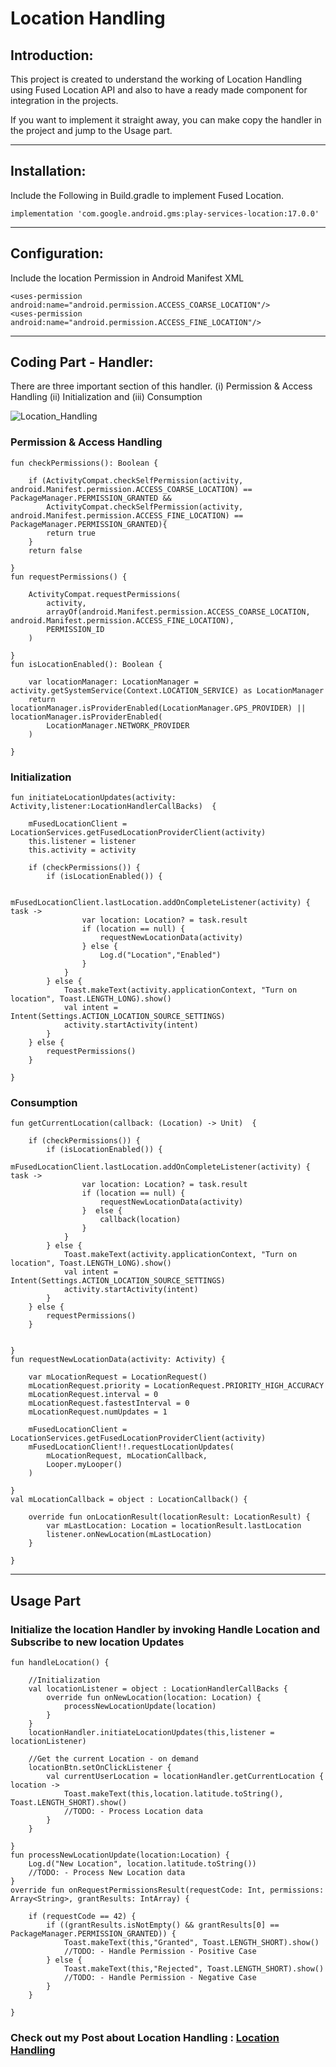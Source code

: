 # Location Handling

## Introduction:

This project is created to understand the working of Location Handling using Fused Location API and also to have a ready made component for integration in the projects.

If you want to implement it straight away, you can make copy the handler in the project and jump to the Usage part.

---------------------------------------------------------------------------------------------------

## Installation:

Include the Following in Build.gradle to implement Fused Location.

```
implementation 'com.google.android.gms:play-services-location:17.0.0'
```

----------------------------------------------------------------------------------------------------

## Configuration:

Include the location Permission in Android Manifest XML

```
<uses-permission android:name="android.permission.ACCESS_COARSE_LOCATION"/>
<uses-permission android:name="android.permission.ACCESS_FINE_LOCATION"/>
```


----------------------------------------------------------------------------------------------------

## Coding Part - Handler:

There are three important section of this handler. (i) Permission & Access Handling (ii) Initialization and (iii) Consumption

![Location_Handling](Location_Handler_Flow.png)

### Permission & Access Handling

```
fun checkPermissions(): Boolean {

    if (ActivityCompat.checkSelfPermission(activity, android.Manifest.permission.ACCESS_COARSE_LOCATION) == PackageManager.PERMISSION_GRANTED &&
        ActivityCompat.checkSelfPermission(activity, android.Manifest.permission.ACCESS_FINE_LOCATION) == PackageManager.PERMISSION_GRANTED){
        return true
    }
    return false

}
fun requestPermissions() {

    ActivityCompat.requestPermissions(
        activity,
        arrayOf(android.Manifest.permission.ACCESS_COARSE_LOCATION, android.Manifest.permission.ACCESS_FINE_LOCATION),
        PERMISSION_ID
    )

}
fun isLocationEnabled(): Boolean {

    var locationManager: LocationManager = activity.getSystemService(Context.LOCATION_SERVICE) as LocationManager
    return locationManager.isProviderEnabled(LocationManager.GPS_PROVIDER) || locationManager.isProviderEnabled(
        LocationManager.NETWORK_PROVIDER
    )

}
```

### Initialization

```
fun initiateLocationUpdates(activity: Activity,listener:LocationHandlerCallBacks)  {

    mFusedLocationClient = LocationServices.getFusedLocationProviderClient(activity)
    this.listener = listener
    this.activity = activity

    if (checkPermissions()) {
        if (isLocationEnabled()) {

            mFusedLocationClient.lastLocation.addOnCompleteListener(activity) { task ->
                var location: Location? = task.result
                if (location == null) {
                    requestNewLocationData(activity)
                } else {
                    Log.d("Location","Enabled")
                }
            }
        } else {
            Toast.makeText(activity.applicationContext, "Turn on location", Toast.LENGTH_LONG).show()
            val intent = Intent(Settings.ACTION_LOCATION_SOURCE_SETTINGS)
            activity.startActivity(intent)
        }
    } else {
        requestPermissions()
    }

}
```

### Consumption

```
fun getCurrentLocation(callback: (Location) -> Unit)  {

    if (checkPermissions()) {
        if (isLocationEnabled()) {
            mFusedLocationClient.lastLocation.addOnCompleteListener(activity) { task ->
                var location: Location? = task.result
                if (location == null) {
                    requestNewLocationData(activity)
                }  else {
                    callback(location)
                }
            }
        } else {
            Toast.makeText(activity.applicationContext, "Turn on location", Toast.LENGTH_LONG).show()
            val intent = Intent(Settings.ACTION_LOCATION_SOURCE_SETTINGS)
            activity.startActivity(intent)
        }
    } else {
        requestPermissions()
    }


}
fun requestNewLocationData(activity: Activity) {

    var mLocationRequest = LocationRequest()
    mLocationRequest.priority = LocationRequest.PRIORITY_HIGH_ACCURACY
    mLocationRequest.interval = 0
    mLocationRequest.fastestInterval = 0
    mLocationRequest.numUpdates = 1

    mFusedLocationClient = LocationServices.getFusedLocationProviderClient(activity)
    mFusedLocationClient!!.requestLocationUpdates(
        mLocationRequest, mLocationCallback,
        Looper.myLooper()
    )

}
val mLocationCallback = object : LocationCallback() {

    override fun onLocationResult(locationResult: LocationResult) {
        var mLastLocation: Location = locationResult.lastLocation
        listener.onNewLocation(mLastLocation)
    }

}
```


----------------------------------------------------------------------------------------------------

## Usage Part

### Initialize the location Handler by invoking Handle Location and Subscribe to new location Updates

```
fun handleLocation() {

    //Initialization
    val locationListener = object : LocationHandlerCallBacks {
        override fun onNewLocation(location: Location) {
            processNewLocationUpdate(location)
        }
    }
    locationHandler.initiateLocationUpdates(this,listener = locationListener)

    //Get the current Location - on demand
    locationBtn.setOnClickListener {
        val currentUserLocation = locationHandler.getCurrentLocation { location ->
            Toast.makeText(this,location.latitude.toString(), Toast.LENGTH_SHORT).show()
            //TODO: - Process Location data
        }
    }

}
fun processNewLocationUpdate(location:Location) {
    Log.d("New Location", location.latitude.toString())
    //TODO: - Process New Location data
}
override fun onRequestPermissionsResult(requestCode: Int, permissions: Array<String>, grantResults: IntArray) {

    if (requestCode == 42) {
        if ((grantResults.isNotEmpty() && grantResults[0] == PackageManager.PERMISSION_GRANTED)) {
            Toast.makeText(this,"Granted", Toast.LENGTH_SHORT).show()
            //TODO: - Handle Permission - Positive Case
        } else {
            Toast.makeText(this,"Rejected", Toast.LENGTH_SHORT).show()
            //TODO: - Handle Permission - Negative Case
        }
    }

}
```


### Check out my Post about Location Handling : [Location Handling](https://vijaysn.com/mobile/android/android-fused-location)
